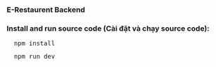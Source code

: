 ### E-Restaurent Backend

### Install and run source code (Cài đặt và chạy source code):

<pre>
  npm install
</pre>

<pre>
  npm run dev
</pre>
